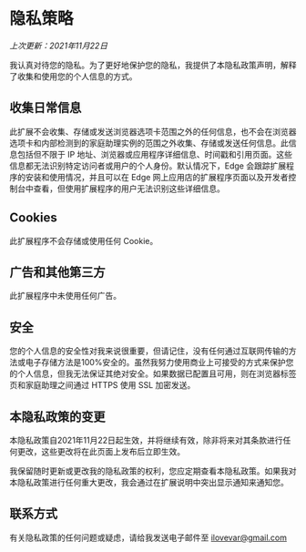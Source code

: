 # 隐私策略

*上次更新：2021年11月22日*

我认真对待您的隐私。为了更好地保护您的隐私，我提供了本隐私政策声明，解释了收集和使用您的个人信息的方式。


## 收集日常信息

此扩展不会收集、存储或发送浏览器选项卡范围之外的任何信息，也不会在浏览器选项卡和内部检测到的家庭助理实例的范围之外收集、存储或发送任何信息。此信息包括但不限于 IP 地址、浏览器或应用程序详细信息、时间戳和引用页面。这些信息都无法识别特定访问者或用户的个人身份。默认情况下，Edge 会跟踪扩展程序的安装和使用情况，并且可以在 Edge 网上应用店的扩展程序页面以及开发者控制台中查看，但使用扩展程序的用户无法识别这些详细信息。


## Cookies

此扩展程序不会存储或使用任何 Cookie。


## 广告和其他第三方

此扩展程序中未使用任何广告。


## 安全

您的个人信息的安全性对我来说很重要，但请记住，没有任何通过互联网传输的方法或电子存储方法是100%安全的。虽然我努力使用商业上可接受的方式来保护您的个人信息，但我无法保证其绝对安全。如果数据已配置且可用，则在浏览器标签页和家庭助理之间通过 HTTPS 使用 SSL 加密发送。


## 本隐私政策的变更

本隐私政策自2021年11月22日起生效，并将继续有效，除非将来对其条款进行任何更改，这些更改将在此页面上发布后立即生效。

我保留随时更新或更改我的隐私政策的权利，您应定期查看本隐私政策。如果我对本隐私政策进行任何重大更改，我会通过在扩展说明中突出显示通知来通知您。


## 联系方式

有关隐私政策的任何问题或疑虑，请给我发送电子邮件至 ilovevar@gmail.com
